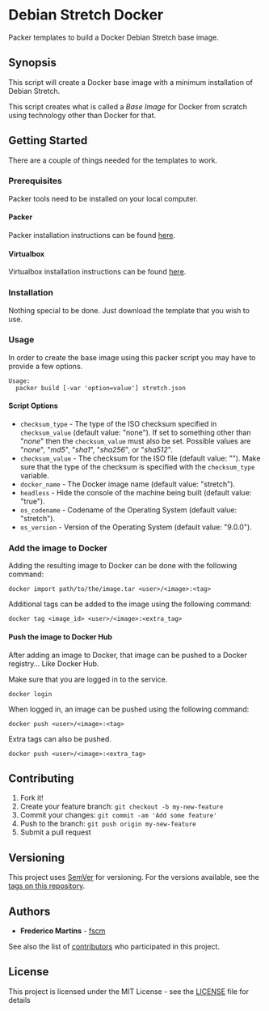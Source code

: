 # Debian Stretch Docker

Packer templates to build a Docker Debian Stretch base image.

## Synopsis

This script will create a Docker base image with a minimum installation of
Debian Stretch.

This script creates what is called a *Base Image* for Docker from scratch
using technology other than Docker for that.

## Getting Started

There are a couple of things needed for the templates to work.

### Prerequisites

Packer tools need to be installed on your local computer.

#### Packer

Packer installation instructions can be found [here](https://www.packer.io/docs/installation.html).

#### Virtualbox

Virtualbox installation instructions can be found [here](https://www.virtualbox.org/wiki/Downloads).

### Installation

Nothing special to be done. Just download the template that you wish to use.

### Usage

In order to create the base image using this packer script you may have to
provide a few options.

```
Usage:
  packer build [-var 'option=value'] stretch.json
```

#### Script Options
- `checksum_type` - The type of the ISO checksum specified in `checksum_value` (default value: "none"). If set to something other than "*none*" then the `checksum_value` must also be set. Possible values are "*none*", "*md5*", "*sha1*", "*sha256*", or "*sha512*".
- `checksum_value` - The checksum for the ISO file (default value: ""). Make sure that the type of the checksum is specified with the `checksum_type` variable.
- `docker_name` - The Docker image name (default value: "stretch").
- `headless` - Hide the console of the machine being built (default value: "true").
- `os_codename` - Codename of the Operating System (default value: "stretch").
- `os_version` - Version of the Operating System (default value: "9.0.0").

### Add the image to Docker

Adding the resulting image to Docker can be done with the following command:

```
docker import path/to/the/image.tar <user>/<image>:<tag>
```

Additional tags can be added to the image using the following command:

```
docker tag <image_id> <user>/<image>:<extra_tag>
```

#### Push the image to Docker Hub

After adding an image to Docker, that image can be pushed to a Docker registry... Like Docker Hub.

Make sure that you are logged in to the service.

```
docker login
```

When logged in, an image can be pushed using the following command:

```
docker push <user>/<image>:<tag>
```

Extra tags can also be pushed.

```
docker push <user>/<image>:<extra_tag>
```

## Contributing

1. Fork it!
2. Create your feature branch: `git checkout -b my-new-feature`
3. Commit your changes: `git commit -am 'Add some feature'`
4. Push to the branch: `git push origin my-new-feature`
5. Submit a pull request

## Versioning

This project uses [SemVer](http://semver.org/) for versioning. For the versions
available, see the [tags on this repository](https://github.com/fscm/packer-docker-debian/tags).

## Authors

* **Frederico Martins** - [fscm](https://github.com/fscm)

See also the list of [contributors](https://github.com/fscm/packer-docker-debian/contributors)
who participated in this project.

## License

This project is licensed under the MIT License - see the [LICENSE](../LICENSE)
file for details
